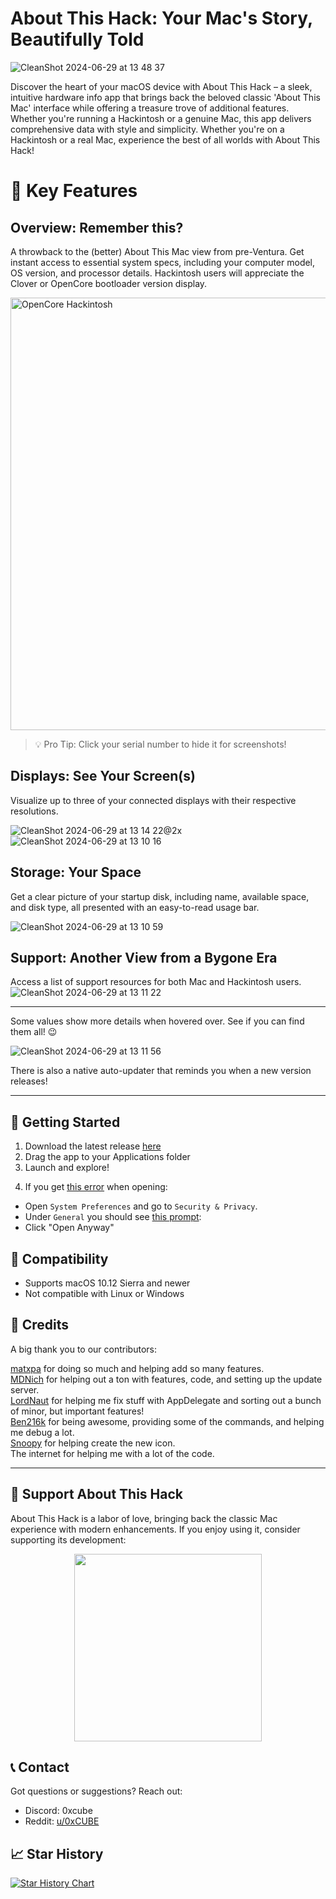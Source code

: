 # About This Hack: Your Mac's Story, Beautifully Told

![CleanShot 2024-06-29 at 13 48 37](https://github.com/0xCUB3/About-This-Hack/assets/94565160/26457de7-881b-4d4e-ab36-ee77a825da64)

Discover the heart of your macOS device with About This Hack – a sleek, intuitive hardware info app that brings back the beloved classic 'About This Mac' interface while offering a treasure trove of additional features. Whether you're running a Hackintosh or a genuine Mac, this app delivers comprehensive data with style and simplicity. Whether you're on a Hackintosh or a real Mac, experience the best of all worlds with About This Hack!<br>

# 🌟 Key Features

## Overview: Remember this?
A throwback to the (better) About This Mac view from pre-Ventura. Get instant access to essential system specs, including your computer model, OS version, and processor details. Hackintosh users will appreciate the Clover or OpenCore bootloader version display.

<img width="692" alt="OpenCore Hackintosh" text="OpenCore Hackintosh" src="https://github.com/0xCUB3/About-This-Hack/assets/94565160/18d29cff-1db1-4060-8e02-64307dafa20c">

> 💡 Pro Tip: Click your serial number to hide it for screenshots!

## Displays: See Your Screen(s)
Visualize up to three of your connected displays with their respective resolutions.

![CleanShot 2024-06-29 at 13 14 22@2x](https://github.com/0xCUB3/About-This-Hack/assets/94565160/99a06cba-a491-4db3-a0f3-b69cd6ef8cca)
![CleanShot 2024-06-29 at 13 10 16](https://github.com/0xCUB3/About-This-Hack/assets/94565160/b5b433bc-b708-4646-9301-84c8ff043315)

## Storage: Your Space
Get a clear picture of your startup disk, including name, available space, and disk type, all presented with an easy-to-read usage bar.

![CleanShot 2024-06-29 at 13 10 59](https://github.com/0xCUB3/About-This-Hack/assets/94565160/96ca5d35-3026-4d42-a171-6f6fcb3daeae)

## Support: Another View from a Bygone Era
Access a list of support resources for both Mac and Hackintosh users.
![CleanShot 2024-06-29 at 13 11 22](https://github.com/0xCUB3/About-This-Hack/assets/94565160/49c1d426-b006-4a4c-a960-49cc4481638f)

---

Some values show more details when hovered over. See if you can find them all! 😉

![CleanShot 2024-06-29 at 13 11 56](https://github.com/0xCUB3/About-This-Hack/assets/94565160/227bae23-5157-4895-965a-86e826e947f9)

There is also a native auto-updater that reminds you when a new version releases!

---

## 🚀 Getting Started
1. Download the latest release [here](https://github.com/0xCUB3/About-This-Hack/releases/latest)
2. Drag the app to your Applications folder
3. Launch and explore!
4) If you get [this error](https://user-images.githubusercontent.com/79278890/111886978-4af4cb80-89a8-11eb-90c8-522a89abb48e.png) when opening:
- Open `System Preferences` and go to `Security & Privacy`.
- Under `General` you should see [this prompt](https://user-images.githubusercontent.com/79278890/111887197-c6a34800-89a9-11eb-83e2-9fd3d61e2c15.png):
- Click "Open Anyway"

## 🔧 Compatibility
- Supports macOS 10.12 Sierra and newer
- Not compatible with Linux or Windows

## 🙌 Credits
A big thank you to our contributors:

[matxpa](https://github.com/matxpa) for doing so much and helping add so many features. <br>
[MDNich](https://github.com/MDNich) for helping out a ton with features, code, and setting up the update server. <br>
[LordNaut](https://github.com/Nautilus704) for helping me fix stuff with AppDelegate and sorting out a bunch of minor, but important features! <br>
[Ben216k](https://github.com/Ben216k) for being awesome, providing some of the commands, and helping me debug a lot. <br>
[Snoopy](https://macosicons.com/#/u/Squid4572) for helping create the new icon. <br>
The internet for helping me with a lot of the code.

---

## 💖 Support About This Hack
About This Hack is a labor of love, bringing back the classic Mac experience with modern enhancements. If you enjoy using it, consider supporting its development:

<p align="center">
  <a href="https://opencollective.com/about-this-hack" target="_blank">
    <img src="https://opencollective.com/about-this-hack/donate/button@2x.png?color=blue" width=300 />
  </a>
</p>

## 📞 Contact
Got questions or suggestions? Reach out:
- Discord: 0xcube
- Reddit: [u/0xCUBE](https://www.reddit.com/user/0xCUBE)

## 📈 Star History

[![Star History Chart](https://api.star-history.com/svg?repos=0xCUB3/About-This-Hack&type=Date)](https://star-history.com/#0xCUB3/About-This-Hack&Date)
